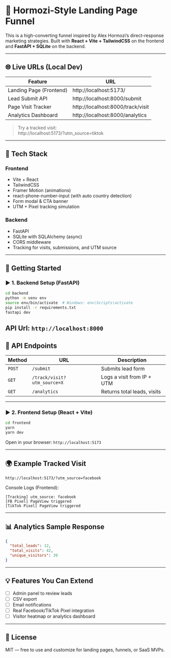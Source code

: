 # 💼 Hormozi-Style Landing Page Funnel

This is a high-converting funnel inspired by Alex Hormozi’s direct-response marketing strategies. Built with **React + Vite + TailwindCSS** on the frontend and **FastAPI + SQLite** on the backend.

---

## 🌐 Live URLs (Local Dev)

| Feature                 | URL                                       |
|-------------------------|-------------------------------------------|
| Landing Page (Frontend) | http://localhost:5173/                    |
| Lead Submit API         | http://localhost:8000/submit              |
| Page Visit Tracker      | http://localhost:8000/track/visit         |
| Analytics Dashboard     | http://localhost:8000/analytics           |

> Try a tracked visit:  
> http://localhost:5173/?utm_source=tiktok

---

## 🔧 Tech Stack

### Frontend
- Vite + React
- TailwindCSS
- Framer Motion (animations)
- react-phone-number-input (with auto country detection)
- Form modal & CTA banner
- UTM + Pixel tracking simulation

### Backend
- FastAPI
- SQLite with SQLAlchemy (async)
- CORS middleware
- Tracking for visits, submissions, and UTM source

---

## 🚀 Getting Started

### ▶️ 1. Backend Setup (FastAPI)

```bash
cd backend
python -m venv env
source env/bin/activate  # Windows: env\Scripts\activate
pip install -r requirements.txt
fastapi dev
```

API Url: `http://localhost:8000`
---

## 🧪 API Endpoints

| Method | URL                          | Description                     |
|--------|------------------------------|---------------------------------|
| `POST` | `/submit`                    | Submits lead form               |
| `GET`  | `/track/visit?utm_source=X`  | Logs a visit from IP + UTM      |
| `GET`  | `/analytics`                 | Returns total leads, visits     |

---

### ▶️ 2. Frontend Setup (React + Vite)

```bash
cd frontend
yarn
yarn dev
```

Open in your browser: `http://localhost:5173`

---

## 🌍 Example Tracked Visit

```
http://localhost:5173/?utm_source=facebook
```

Console Logs (Frontend):

```
[Tracking] utm_source: facebook
[FB Pixel] PageView triggered
[TikTok Pixel] PageView triggered
```

---

## 📊 Analytics Sample Response

```json
{
  "total_leads": 12,
  "total_visits": 42,
  "unique_visitors": 39
}
```

---

## 💡 Features You Can Extend

- [ ] Admin panel to review leads
- [ ] CSV export
- [ ] Email notifications
- [ ] Real Facebook/TikTok Pixel integration
- [ ] Visitor heatmap or analytics dashboard

---

## 📜 License

MIT — free to use and customize for landing pages, funnels, or SaaS MVPs.